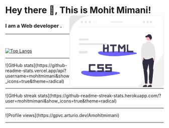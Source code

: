 <h1> Hey there 👋, This is Mohit Mimani!
<img align='right' src="./html-css.svg" height="" width="300" alt="Basic of web">
</h1>

<h3> I am a Web developer .</h3>


<hr>

<br>

[![Top Langs](https://github-readme-stats.vercel.app/api/top-langs/?username=mohitmimani&layout=compact&show_icons=true&theme=radical)](https://github.com/anuraghazra/github-readme-stats)
<hr>
![GitHub stats](https://github-readme-stats.vercel.app/api?username=mohitmimani&show_icons=true&theme=radical)
<hr>
![GitHub streak stats](https://github-readme-streak-stats.herokuapp.com/?user=mohitmimani&show_icons=true&theme=radical)  
<hr>
![Profile views](https://gpvc.arturio.dev/Amohitmimani)  
<hr>
